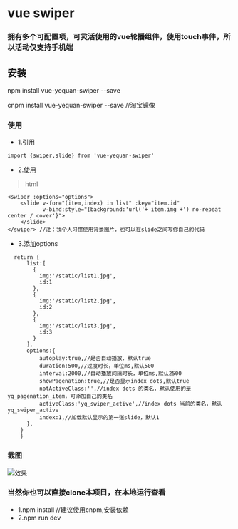 # vue swiper
### 拥有多个可配置项，可灵活使用的vue轮播组件，使用touch事件，所以活动仅支持手机端
## 安装
npm install vue-yequan-swiper --save

cnpm install vue-yequan-swiper --save //淘宝镜像

### 使用
 * 1.引用
 ```
 import {swiper,slide} from 'vue-yequan-swiper'
 ```
 * 2.使用
 > html
 ```
 <swiper :options="options">
     <slide v-for="(item,index) in list" :key="item.id"
            v-bind:style="{background:'url('+ item.img +') no-repeat center / cover'}">
     </slide>
 </swiper> //注：我个人习惯使用背景图片，也可以在slide之间写你自己的代码
 ```
 * 3.添加options
  ``` data () {
    return {
        list:[
          {
            img:'/static/list1.jpg',
            id:1
          },
          {
            img:'/static/list2.jpg',
            id:2
          },
          {
            img:'/static/list3.jpg',
            id:3
          }
        ],
        options:{
            autoplay:true,//是否自动播放，默认true
            duration:500,//过度时长，单位ms,默认500
            interval:2000,//自动播放间隔时长，单位ms,默认2500
            showPagenation:true,//是否显示index dots,默认true
            notActiveClass:'',//index dots 的类名，默认使用的是yq_pagenation_item，可添加自己的类名
            activeClass:'yq_swiper_active',//index dots 当前的类名，默认yq_swiper_active
            index:1,//加载默认显示的第一张slide，默认1
        },
      }
      }
  ```
### 截图

![效果](https://s22.postimg.cc/58fehx4a9/20180623135356.png)

### 当然你也可以直接clone本项目，在本地运行查看
* 1.npm install //建议使用cnpm,安装依赖
* 2.npm run dev
